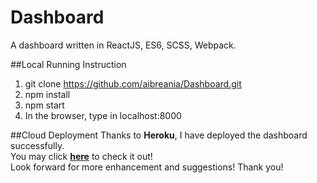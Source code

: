 # Dashboard
A dashboard written in ReactJS, ES6, SCSS, Webpack.

##Local Running Instruction
1. git clone https://github.com/aibreania/Dashboard.git
2. npm install
3. npm start
4. In the browser, type in localhost:8000

##Cloud Deployment
Thanks to **Heroku**, I have deployed the dashboard successfully.  
You may click **[here](https://dpengdashboard.herokuapp.com/)** to check it out!  
Look forward for more enhancement and suggestions! Thank you!
